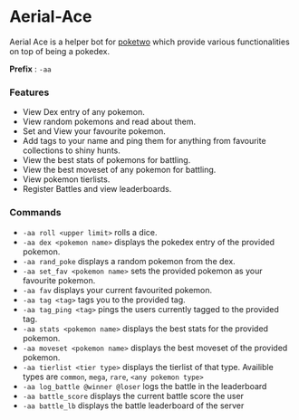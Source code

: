 # Aerial-Ace

Aerial Ace is a helper bot for [poketwo](https://github.com/poketwo/poketwo) which provide various functionalities on top of being a pokedex.

**Prefix** : `-aa`

### Features

* View Dex entry of any pokemon.
* View random pokemons and read about them.
* Set and View your favourite pokemon.
* Add tags to your name and ping them for anything from favourite collections to shiny hunts.
* View the best stats of pokemons for battling.
* View the best moveset of any pokemon for battling.
* View pokemon tierlists.
* Register Battles and view leaderboards.

### Commands
* `-aa roll <upper limit>` rolls a dice.
* `-aa dex <pokemon name>` displays the pokedex entry of the provided pokemon.
* `-aa rand_poke` displays a random pokemon from the dex.
* `-aa set_fav <pokemon name>` sets the provided pokemon as your favourite pokemon.
* `-aa fav` displays your current favourited pokemon.
* `-aa tag <tag>` tags you to the provided tag.
* `-aa tag_ping <tag>` pings the users currently tagged to the provided tag.
* `-aa stats <pokemon name>` displays the best stats for the provided pokemon.
* `-aa moveset <pokemon name>` displays the best moveset of the provided pokemon.
* `-aa tierlist <tier type>` displays the tierlist of that type. Availible types are `common`, `mega`, `rare`, `<any pokemon type>`
* `-aa log_battle @winner @loser` logs the battle in the leaderboard
* `-aa battle_score` displays the current battle score the user
* `-aa battle_lb` displays the battle leaderboard of the server